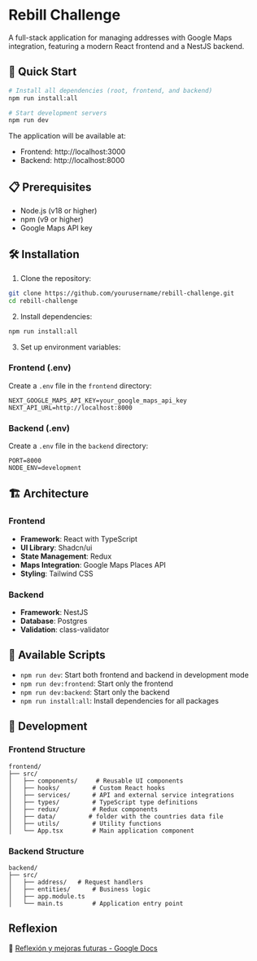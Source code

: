 # Rebill Challenge

A full-stack application for managing addresses with Google Maps integration, featuring a modern React frontend and a NestJS backend.

## 🚀 Quick Start

```bash
# Install all dependencies (root, frontend, and backend)
npm run install:all

# Start development servers
npm run dev
```

The application will be available at:

- Frontend: http://localhost:3000
- Backend: http://localhost:8000

## 📋 Prerequisites

- Node.js (v18 or higher)
- npm (v9 or higher)
- Google Maps API key

## 🛠️ Installation

1. Clone the repository:

```bash
git clone https://github.com/yourusername/rebill-challenge.git
cd rebill-challenge
```

2. Install dependencies:

```bash
npm run install:all
```

3. Set up environment variables:

### Frontend (.env)

Create a `.env` file in the `frontend` directory:

```env
NEXT_GOOGLE_MAPS_API_KEY=your_google_maps_api_key
NEXT_API_URL=http://localhost:8000
```

### Backend (.env)

Create a `.env` file in the `backend` directory:

```env
PORT=8000
NODE_ENV=development
```

## 🏗️ Architecture

### Frontend

- **Framework**: React with TypeScript
- **UI Library**: Shadcn/ui
- **State Management**: Redux
- **Maps Integration**: Google Maps Places API
- **Styling**: Tailwind CSS

### Backend

- **Framework**: NestJS
- **Database**: Postgres
- **Validation**: class-validator

## 🚀 Available Scripts

- `npm run dev`: Start both frontend and backend in development mode
- `npm run dev:frontend`: Start only the frontend
- `npm run dev:backend`: Start only the backend
- `npm run install:all`: Install dependencies for all packages

## 🔧 Development

### Frontend Structure

```
frontend/
├── src/
│   ├── components/     # Reusable UI components
│   ├── hooks/         # Custom React hooks
│   ├── services/      # API and external service integrations
│   ├── types/         # TypeScript type definitions
│   ├── redux/         # Redux components
│   ├── data/         # folder with the countries data file
│   ├── utils/         # Utility functions
│   └── App.tsx        # Main application component
```

### Backend Structure

```
backend/
├── src/
│   ├── address/   # Request handlers
│   ├── entities/      # Business logic
│   ├── app.module.ts
│   └── main.ts        # Application entry point
```

## Reflexion
🔗 [Reflexión y mejoras futuras - Google Docs](https://docs.google.com/document/d/1xMh_CFvQ6fg6DMZE8ZSLOYSRKatJ5aFt1P6SbGS5Mrg/edit?usp=sharing)
